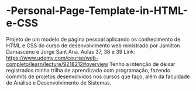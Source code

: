 # -Personal-Page-Template-in-HTML-e-CSS
Projeto de um modelo de página pessoal aplicando os conhecimento de HTML e CSS do curso de desenvolvimento web ministrado por Jamilton Damasceno e Jorge Sant Ana.
Aulas 37, 38 e 39
Link: https://www.udemy.com/course/web-completo/learn/lecture/9218212#overview
Tenho a intenção de deixar registrados minha trilha de aprendizado com programação, fazendo commits de projetos desenvolvidos nos cursos que faço, além da faculdade de Análise e Desenvolvimento de Sistemas.
